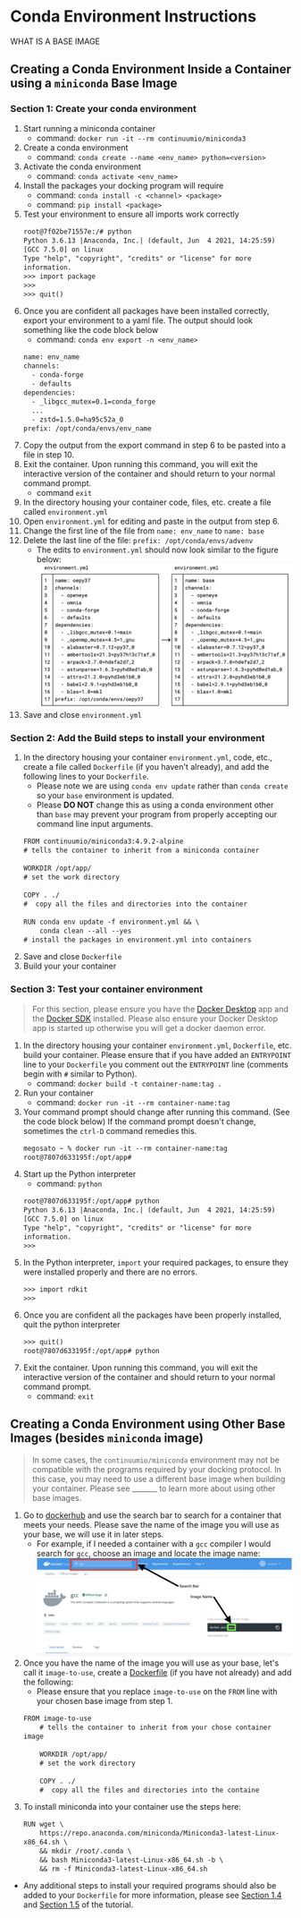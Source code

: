 # Conda Environment Instructions
WHAT IS A BASE IMAGE


## Creating a Conda Environment Inside a Container using a `miniconda` Base Image
### Section 1: Create your conda environment
1. Start running a miniconda container
   * command: `docker run -it --rm continuumio/miniconda3`
2. Create a conda environment
   * command: `conda create --name <env_name> python=<version>`
3. Activate the conda environment
   * command: `conda activate <env_name>`
4. Install the packages your docking program will require
   * command: `conda install -c <channel> <package>`
   * command: `pip install <package>`
5. Test your environment to ensure all imports work correctly
   ```
   root@7f02be71557e:/# python
   Python 3.6.13 |Anaconda, Inc.| (default, Jun  4 2021, 14:25:59) 
   [GCC 7.5.0] on linux
   Type "help", "copyright", "credits" or "license" for more information.
   >>> import package
   >>> 
   >>> quit()
   ```
6. Once you are confident all packages have been installed correctly, export your environment to a yaml file. The output should look something like the code block below
   * command: `conda env export -n <env_name>`
   ```
   name: env_name
   channels:
     - conda-forge
     - defaults
   dependencies:
     - _libgcc_mutex=0.1=conda_forge
     ...
     - zstd=1.5.0=ha95c52a_0
   prefix: /opt/conda/envs/env_name
   ```
7. Copy the output from the export command in step 6 to be pasted into a file in step 10.
8. Exit the container. Upon running this command, you will exit the interactive version of the container and should return to your normal command prompt.
   * command `exit`
9. In the directory housing your container code, files, etc. create a file called `environment.yml` 
10. Open `environment.yml` for editing and paste in the output from step 6.
11. Change the first line of the file from `name: env_name` to `name: base`
12. Delete the last line of the file: `prefix: /opt/conda/envs/advenv`
    * The edits to `environment.yml` should now look similar to the figure below:
      ![yaml](https://github.com/samplchallenges/SAMPL-containers/blob/main/tutorials/images/conda_env_yml.png)
14. Save and close `environment.yml`

### Section 2: Add the Build steps to install your environment
1. In the directory housing your container `environment.yml`, code, etc., create a file called `Dockerfile` (if you haven't already), and add the following lines to your `Dockerfile`. 
    * Please note we are using `conda env update` rather than `conda create` so your `base` environment is updated. 
    * Please **DO NOT** change this as using a conda environment other than `base` may prevent your program from properly accepting our command line input arguments.
    ```
    FROM continuumio/miniconda3:4.9.2-alpine  
    # tells the container to inherit from a miniconda container

    WORKDIR /opt/app/   
    # set the work directory

    COPY . ./    
    #  copy all the files and directories into the container

    RUN conda env update -f environment.yml && \
        conda clean --all --yes      
    # install the packages in environment.yml into containers
    ```
2. Save and close `Dockerfile` 
3. Build your your container

### Section 3: Test your container environment
> For this section, please ensure you have the [Docker Desktop](https://www.docker.com/products/docker-desktop) app and the [Docker SDK](https://pypi.org/project/docker/) installed. Please also ensure your Docker Desktop app is started up otherwise you will get a docker daemon error. 
1. In the directory housing your container `environment.yml`, `Dockerfile`, etc. build your container. Please ensure that if you have added an `ENTRYPOINT` line to your `Dockerfile` you comment out the `ENTRYPOINT` line (comments begin with `#` similar to Python). 
    * command: `docker build -t container-name:tag .`
2. Run your container
    * command: `docker run -it --rm container-name:tag`
3. Your command prompt should change after running this command. (See the code block below) If the command prompt doesn't change, sometimes the `ctrl-D` command remedies this.
    ```
    megosato ~ % docker run -it --rm container-name:tag
    root@7807d633195f:/opt/app#
    ```
4. Start up the Python interpreter
    * command: `python`
    ```
    root@7807d633195f:/opt/app# python
    Python 3.6.13 |Anaconda, Inc.| (default, Jun  4 2021, 14:25:59) 
    [GCC 7.5.0] on linux
    Type "help", "copyright", "credits" or "license" for more information.
    >>> 
    ```
 5. In the Python interpreter, `import` your required packages, to ensure they were installed properly and there are no errors.
    ```
    >>> import rdkit
    >>> 
    ```
6. Once you are confident all the packages have been properly installed, quit the python interpreter
    ```
    >>> quit()
    root@7807d633195f:/opt/app# python
    ```
7. Exit the container. Upon running this command, you will exit the interactive version of the container and should return to your normal command prompt.
    * command: `exit`



## Creating a Conda Environment using Other Base Images (besides `miniconda` image)
> In some cases, the `continuumio/miniconda` environment may not be compatible with the programs required by your docking protocol. In this case, you may need to use a different base image when building your container. Please see _______ to learn more about using other base images.
1. Go to [dockerhub](https://hub.docker.com/) and use the search bar to search for a container that meets your needs. Please save the name of the image you will use as your base, we will use it in later steps. 
	* For example, if I needed a container with a `gcc` compiler I would search for `gcc`, choose an image and locate the image name:
		![searchbar](https://github.com/samplchallenges/SAMPL-containers/blob/main/tutorials/images/dockerhub_search.png)
2. Once you have the name of the image you will use as your base, let's call it `image-to-use`, create a [Dockerfile](https://github.com/samplchallenges/SAMPL-containers/blob/3ddb358e64aa542c230da0af686d2fa3186108a9/tutorials/templates/docking/Dockerfile#L1) (if you have not already) and add the following: 
	* Please ensure that you replace `image-to-use` on the `FROM` line with your chosen base image from step 1. 
	```
	FROM image-to-use
    	# tells the container to inherit from your chose container image

    	WORKDIR /opt/app/   
    	# set the work directory

    	COPY . ./    
    	#  copy all the files and directories into the containe

	```
4. To install miniconda into your container use the steps here:
	```
	RUN wget \
	    https://repo.anaconda.com/miniconda/Miniconda3-latest-Linux-x86_64.sh \
	    && mkdir /root/.conda \
	    && bash Miniconda3-latest-Linux-x86_64.sh -b \
	    && rm -f Miniconda3-latest-Linux-x86_64.sh
	```
* Any additional steps to install your required programs should also be added to your `Dockerfile` for more information, please see [Section 1.4](https://github.com/samplchallenges/SAMPL-containers/tree/main/tutorials#14-download-and-prepare-the-command-line-programs-autodock-vina-and-mgl-tools-executables-for-use-in-the-docking-container) and [Section 1.5](https://github.com/samplchallenges/SAMPL-containers/tree/main/tutorials#15-install-autodock-vina-and-mgl-tools-into-your-container) of the tutorial. 

